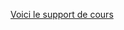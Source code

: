 [Voici le support de cours](https://www.dropbox.com/s/qxa153m1h0yxta9/COURS_IUT_LYON_1%20Swift%20Light.pdf?dl=0)